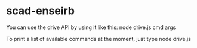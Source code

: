 # scad-enseirb
You can use the drive API by using it like this: 
node drive.js cmd args

To print a list of available commands at the moment, just type node drive.js
